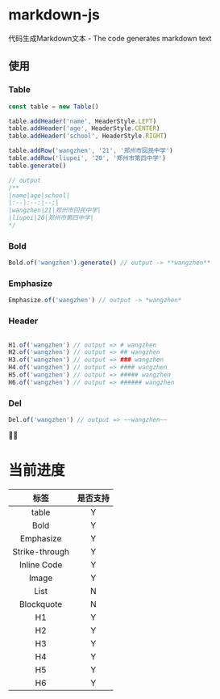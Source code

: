 # markdown-js
代码生成Markdown文本 - The code generates markdown text


## 使用


### Table

```typescript
const table = new Table()

table.addHeader('name', HeaderStyle.LEFT)
table.addHeader('age', HeaderStyle.CENTER)
table.addHeader('school', HeaderStyle.RIGHT)

table.addRow('wangzhen', '21', '郑州市回民中学')
table.addRow('liupei', '20', '郑州市第四中学')
table.generate()

// output
/**
|name|age|school|
|:--|:--:|--:|
|wangzhen|21|郑州市回民中学|
|liupei|20|郑州市第四中学|
*/
```


### Bold
```typescript
Bold.of('wangzhen').generate() // output -> **wangzhen**
```

### Emphasize 

```typescript
Emphasize.of('wangzhen') // output -> *wangzhen*
```

### Header

```typescript

H1.of('wangzhen') // output => # wangzhen
H2.of('wangzhen') // output => ## wangzhen
H3.of('wangzhen') // output => ### wangzhen
H4.of('wangzhen') // output => #### wangzhen
H5.of('wangzhen') // output => ##### wangzhen
H6.of('wangzhen') // output => ###### wangzhen

```


### Del

```typescript
Del.of('wangzhen') // output => ~~wangzhen~~

```


# 当前进度

| 标签 | 是否支持 |
|:--:|:--:|
| table | Y |
| Bold |Y|
| Emphasize |Y|
| Strike-through	 |Y|
| Inline Code	 |Y|
| Image |Y|
| List |N|
| Blockquote |N|
| H1 |Y|
| H2 |Y|
| H3 |Y|
| H4 |Y|
| H5 |Y|
| H6 |Y|

